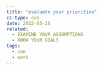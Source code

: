 ```yaml
---
title: "evaluate your priorities"
cc-type: cue
date: 2022-05-26
related:
  - EXAMINE YOUR ASSUMPTIONS
  - KNOW YOUR GOALS
tags:
  - cue
  - work
---
```


